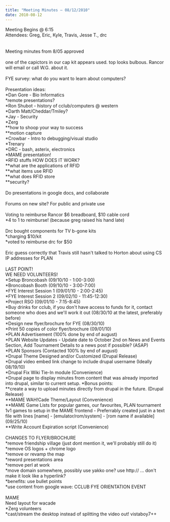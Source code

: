 ```yaml
---
title: "Meeting Minutes – 08/12/2010"
date: 2010-08-12
---
```

Meeting Begins @ 6:15<br />
Attendees: Greg, Eric, Kyle, Travis, Jesse T., drc<br />
<br />
<br />
Meeting minutes from 8/05 approved<br />
<br />
one of the capictors in our cap kit appears used. top looks bulbous. Rancor will email or call W.G. about it.<br />
<br />
FYE survey: what do you want to learn about computers?<br />
<br />
Presentation ideas:<br />
*Dan Gore - Bio Informatics<br />
*remote presentations?<br />
*Ron Shubot - history of cclub/computers @ western<br />
*Darth Matt/Cheddar/Tmiley?<br />
*Jay - Security<br />
*Zerg <br />
**how to shoop your way to success<br />
**motion capture<br />
*Crowbar - Intro to debugging/visual studio<br />
*Trenary<br />
*DRC - bash, asterix, electronics<br />
*MAME presentation!<br />
*RFID stuffs HOW DOES IT WORK?<br />
**what are the applications of RFID<br />
**what items use RFID<br />
**what does RFID store<br />
**security?<br />
<br />
Do presentations in google docs, and collaborate<br />
<br />
Forums on new site? For public and private use<br />
<br />
Voting to reimburse Rancor $6 breadboard, $10 cable cord<br />
*4 to 1 to reimburse! (because greg raised his hand late)<br />
<br />
Drc bought components for TV b-gone kits<br />
*charging $10/kit<br />
*voted to reimburse drc for $50<br />
<br />
Eric guess correctly that Travis still hasn't talked to Horton about using CS IP addresses for PLAN<br />
<br />
LAST POINT!<br />
WE NEED VOLUNTEERS!<br />
*Setup Broncobash (09/10/10 - 1:00-3:00)<br />
*Broncobash Booth (09/10/10 - 3:00-7:00)<br />
*FYE Interest Session 1 (09/01/10 - 2:00-2:45)<br />
*FYE Interest Session 2 (09/02/10 - 11:45-12:30)<br />
*Project RSO (09/01/10 - 7:15-8:45)<br />
*Buy drinks for cclub, if you don't have access to funds for it, contact someone who does and we'll work it out (08/30/10 at the latest, preferably before)<br />
*Design new flyer/brochure for FYE (08/30/10)<br />
*Print 50 copies of color flyer/brochure (09/01/10)<br />
*PLAN Advertisement (100% done by end of august)<br />
*PLAN Website Updates - Update date to October 2nd on News and Events Section, Add Tournament Details to a news post if possible? (ASAP)<br />
*PLAN Sponsors (Contacted 100% by end of august)<br />
*Drupal Theme Designed and/or Customized (Drupal Release)<br />
*Drupal video embed link change to include drupal username (Ideally 08/19/10)<br />
*Drupal Fix Wiki Tie-In module (Convenience)<br />
*Drupal page to display minutes from content that was already imported into drupal, similar to current setup. *Bonus points: <br />
**create a way to upload minutes directly from drupal in the future. (Drupal Release)<br />
**MAME WAH!Cade Theme/Layout (Convenience)<br />
**MAME Game Lists for popular games, our favourites, PLAN tournament 1v1 games to setup in the MAME frontend - Preferrably created just in a text file with lines [name] - [emulator/rom/system] - [rom name if available] (09/25/10)<br />
**Write Account Expiration script (Convenience) <br />
<br />
CHANGES TO FLYER/BROCHURE<br />
*remove friendship village (just dont mention it, we'll probably still do it)<br />
*remove OS logos + chrome logo<br />
*remove or revamp the map<br />
*reword presentations area<br />
*remove perl at work<br />
*move domain somewhere, possibly use yakko one? use http:// ... don't make it look like a hyperlink?<br />
*benefits: use bullet points<br />
*use content from google wave: CCLUB FYE ORIENTATION EVENT<br />
<br />
MAME<br />
Need layout for wacade<br />
*Zerg volunteers<br />
*cast/stream the desktop instead of splitting the video out! vistaboy7++